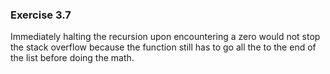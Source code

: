 ### Exercise 3.7
Immediately halting the recursion upon encountering a zero would not stop the stack overflow because the function 
still has to go all the to the end of the list before doing the math.